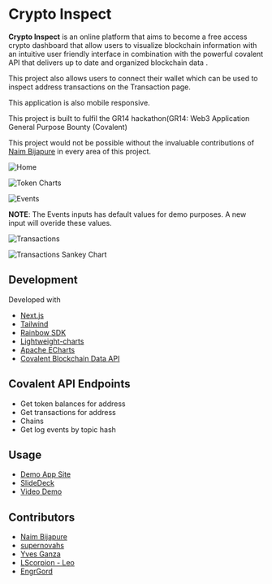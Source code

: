 # Crypto Inspect

**Crypto Inspect** is an online platform that aims to become a free access crypto dashboard that allow users to visualize blockchain information with an intuitive user friendly interface in combination with the powerful covalent API that delivers up to date and organized blockchain data .<br />

This project also allows users to connect their wallet which can be used to inspect address transactions on the Transaction page.

This application is also mobile responsive.<br />

This project is built to fulfil the GR14 hackathon(GR14: Web3 Application General Purpose Bounty (Covalent)<br />

This project would not be possible without the invaluable contributions of [Naim Bijapure](https://naim-bijapure.github.io/) in every area of this project.

![Home](https://github.com/EngrGord/Crypto-Inspect/blob/main/file/home.png)

![Token Charts](https://github.com/EngrGord/Crypto-Inspect/blob/main/file/charts.png)

![Events](https://github.com/EngrGord/Crypto-Inspect/blob/main/file/events.png)

**NOTE**: The Events inputs has default values for demo purposes. A new input will overide these values.

![Transactions](https://github.com/EngrGord/Crypto-Inspect/blob/main/file/transaction.png)

![Transactions Sankey Chart](https://user-images.githubusercontent.com/5996795/176482290-14cdd02e-f244-419a-9af4-6e84d6555066.png)

## Development

Developed with

- [Next.js](https://nextjs.org/)
- [Tailwind](https://tailwindcss.com/)
- [Rainbow SDK](https://www.rainbowkit.com/docs/installation)
- [Lightweight-charts](https://www.tradingview.com/HTML5-stock-forex-bitcoin-charting-library/)
- [Apache ECharts](https://echarts.apache.org/en/index.html)
- [Covalent Blockchain Data API](https://www.covalenthq.com/docs/developer/)

## Covalent API Endpoints

- Get token balances for address
- Get transactions for address
- Chains
- Get log events by topic hash

## Usage

- [Demo App Site](https://crypto-inspect.vercel.app/)
- [SlideDeck](https://github.com/EngrGord/Crypto-Inspect/blob/main/file/Crypto%20inspect.pdf)
- [Video Demo](https://youtu.be/NiQraRw6lVU)

## Contributors

- [Naim Bijapure](https://naim-bijapure.github.io/) </br>
- [supernovahs](https://twitter.com/harshit16024263) </br>
- [Yves Ganza](https://twitter.com/lebon_yg) </br>
- [LScorpion - Leo](https://twitter.com/0xLScorpion) </br>
- [EngrGord](https://twitter.com/Chijoke_) </br>

